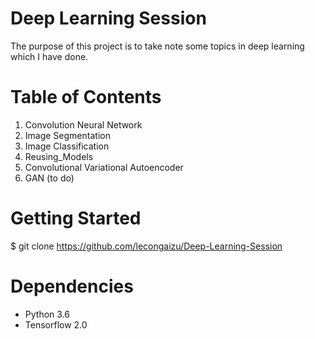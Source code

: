 # Deep Learning Session
The purpose of this project is to take note some topics in deep learning which I have done. 

# Table of Contents  
1. Convolution Neural Network
2. Image Segmentation 
3. Image Classification
4. Reusing_Models
5. Convolutional Variational Autoencoder
6. GAN (to do)

# Getting Started 

$ git clone https://github.com/lecongaizu/Deep-Learning-Session

# Dependencies 
- Python 3.6
- Tensorflow 2.0


